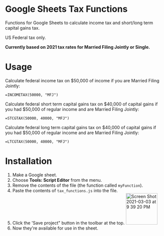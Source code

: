 # Google Sheets Tax Functions

Functions for Google Sheets to calculate income tax and short/long term capital gains tax.

US Federal tax only.

**Currently based on 2021 tax rates for Married Filing Jointly or Single.**

# Usage

Calculate federal income tax on $50,000 of income if you are Married Filing Jointly:

```
=INCOMETAX(50000, "MFJ")
```

Calculate federal short term capital gains tax on $40,000 of capital gains if you had $50,000 of regular income
and are Married Filing Jointly:

```
=STCGTAX(50000, 40000, "MFJ")
```

Calculate federal long term capital gains tax on $40,000 of capital gains if you had $50,000 of regular income
and are Married Filing Jointly:

```
=LTCGTAX(50000, 40000, "MFJ")
```

# Installation

1. Make a Google sheet.
2. Choose **Tools: Script Editor** from the menu.
3. Remove the contents of the file (the function called `myFunction`).
4. Paste the contents of `tax_functions.js` into the file.
5. Click the 'Save project" button in the toolbar at the top. <img width="102" alt="Screen Shot 2021-03-03 at 9 39 20 PM" src="https://user-images.githubusercontent.com/16927/109916905-479fd700-7c69-11eb-831b-b22d72b1b974.png">
6. Now they're available for use in the sheet.
